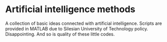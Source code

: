 ---
---

# Artificial intelligence methods
A collection of basic ideas connected with artificial intelligence. Scripts are provided in MATLAB due to Silesian University of Technology policy. Disappointing. And so is quality of these little codes.
